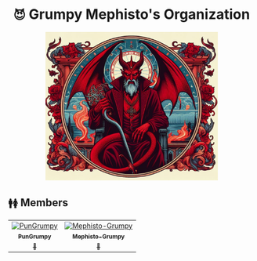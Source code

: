<div align="center">
  <h1><code>😈</code> Grumpy Mephisto's Organization</h1>
  <img src=".images/banner.png" width="70%" height="auto" />
</div>

<div>
  <h2><code>🚹🚺</code> Members</h2>
  <table>
    <tr align="center">
        <td>
            <a href="https://github.com/PunGrumpy">
                <img src="https://avatars.githubusercontent.com/u/108584943?v=4" width="100px;" height="auto" alt="PunGrumpy"/>
                <br />
                <sub><b>PunGrumpy</b></sub>
                <br />
                <sub>👑</sub>
            </a>
        </td>
        <td>
            <a href="https://github.com/Mephisto-Grumpy">
                <img src="https://avatars.githubusercontent.com/u/99166827?v=4" width="100px;" height="auto" alt="Mephisto-Grumpy"/>
                <br />
                <sub><b>Mephisto-Grumpy</b></sub>
                <br />
                <sub>👑</sub>
            </a>
        </td>
    </tr>
  </table>
</div>
